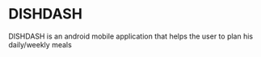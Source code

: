 # DISHDASH
DISHDASH is an android mobile application that helps the user to plan his daily/weekly meals 
